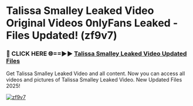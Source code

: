 # Talissa Smalley Leaked Video Original Videos 0nlyFans Leaked - Files Updated! (zf9v7)

<h3>🔴 CLICK HERE 🌐==►► <a href="https://tinyurl.com/ms9xzufz" rel="nofollow">Talissa Smalley Leaked Video Updated Files</a></h3>

Get Talissa Smalley Leaked Video and all content. Now you can access all videos and pictures of Talissa Smalley Leaked Video. New Updated Files 2025!

[![zf9v7](https://i.imgur.com/PQ7UWWw.gif)](https://tinyurl.com/ms9xzufz)
